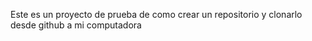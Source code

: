 Este es un proyecto de prueba de como crear un repositorio y clonarlo desde github a mi computadora 
